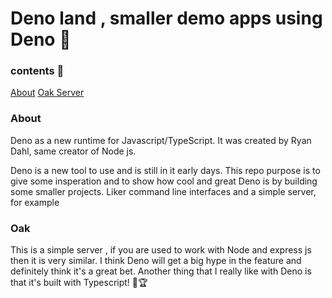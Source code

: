 # Deno land , smaller demo apps using Deno 🦕

### contents 🐨

[About](#about)
[Oak Server](#oak)

### About <a name = "about" ></a>

Deno as a new runtime for Javascript/TypeScript.
It was created by Ryan Dahl, same creator of Node js.

Deno is a new tool to use and is still in it early days. This repo purpose is to give some insperation and to show how cool and great Deno is by building some smaller projects. Liker command line interfaces and a simple server, for example

### Oak <a name = "oak" ></a>

This is a simple server , if you are used to work with Node and express js then it is very similar. I think Deno will get a big hype in the feature and definitely think it's a great bet. Another thing that I really like with Deno is that it's built with Typescript! 🚀🏆
